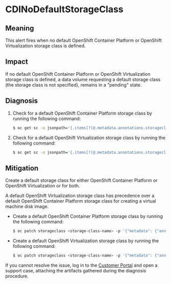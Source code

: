 # CDINoDefaultStorageClass

## Meaning

This alert fires when no default OpenShift Container Platform or
OpenShift Virtualization storage class is defined.

## Impact

If no default OpenShift Container Platform or OpenShift Virtualization storage
class is defined, a data volume requesting a default storage class (the storage
class is not specified), remains in a "pending" state.

## Diagnosis

1. Check for a default OpenShift Container Platform storage class by running
the following command:

   ```bash
   $ oc get sc -o jsonpath='{.items[?(@.metadata.annotations.storageclass\.kubevirt\.io/is-default-class=="true")].metadata.name}'
   ```

2. Check for a default OpenShift Virtualization storage class by running
the following command:

   ```bash
   $ oc get sc -o jsonpath='{.items[?(@.metadata.annotations.storageclass\.kubevirt\.io/is-default-virt-class=="true")].metadata.name}'
   ```

## Mitigation

Create a default storage class for either OpenShift Container Platform or
OpenShift Virtualization or for both.

A default OpenShift Virtualization storage class has precedence over a default
OpenShift Container Platform storage class for creating a virtual machine disk image.

* Create a default OpenShift Container Platform storage class by running
  the following command:

  ```bash
  $ oc patch storageclass <storage-class-name> -p '{"metadata": {"annotations":{"storageclass.kubernetes.io/is-default-class":"true"}}}'
  ```

* Create a default OpenShift Virtualization storage class by running
  the following command:

  ```bash
  $ oc patch storageclass <storage-class-name> -p '{"metadata": {"annotations":{"storageclass.kubevirt.io/is-default-virt-class":"true"}}}'
  ```

If you cannot resolve the issue, log in to the
[Customer Portal](https://access.redhat.com) and open a support case,
attaching the artifacts gathered during the diagnosis procedure.
